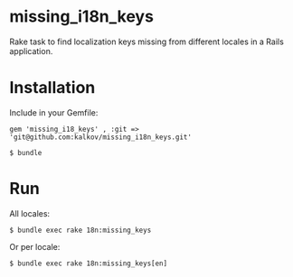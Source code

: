 missing_i18n_keys
=================

Rake task to find localization keys missing from different locales in a Rails application.

Installation
============

Include in your Gemfile: 

    gem 'missing_i18_keys' , :git => 'git@github.com:kalkov/missing_i18n_keys.git'

    $ bundle

Run 
===
All locales: 
  
    $ bundle exec rake 18n:missing_keys 

Or per locale:

    $ bundle exec rake 18n:missing_keys[en]